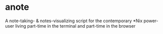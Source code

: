 # anote
A note-taking- & notes-visualizing script for the contemporary \*Nix power-user living part-time in the terminal and part-time in the browser
